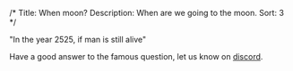 /*
Title: When moon?
Description: When are we going to the moon.
Sort: 3
*/

"In the year 2525, if man is still alive"

Have a good answer to the famous question, let us know on [discord](https://discord.gg/4p5muhb).
